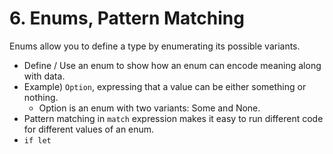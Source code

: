 # 6. Enums, Pattern Matching

Enums allow you to define a type by enumerating its possible variants.
- Define / Use an enum to show how an enum can encode meaning along with data.
- Example) `Option`, expressing that a value can be either something or nothing.
  - Option<T> is an enum with two variants: Some and None.
- Pattern matching in `match` expression makes it easy to run different code for
    different values of an enum.
- `if let`
